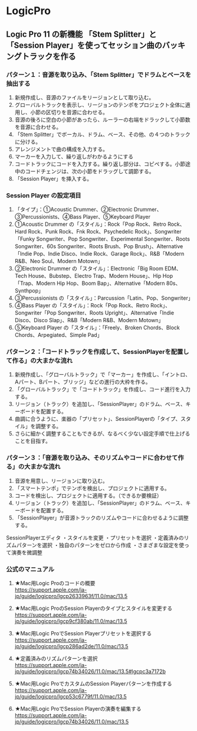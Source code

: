 # LogicPro
## Logic Pro 11 の新機能 「Stem Splitter」と「Session Player」を使ってセッション曲のバッキングトラックを作る
  
### パターン１：音源を取り込み、「Stem Splitter」でドラムとベースを抽出する
1. 新規作成し、音源のファイルをリージョンとして取り込む。  
2. グローバルトラックを表示し、リージョンのテンポをプロジェクト全体に適用し、小節の区切りを音源に合わせる。
3. 音源の後ろに空白の小節があったら、ルーラーの右端をドラックして小節数を音源に合わせる。
4. 「Stem Splitter」でボーカル、ドラム、ベース、その他、の４つのトラックに分ける。
5. アレンジメントで曲の構成を入力する。
6. マーカーを入力して、繰り返しがわかるようにする
7. コードトラックにコードを入力する。繰り返し部分は、コピペする。小節途中のコードチェンジは、次の小節をドラッグして調節する。
8. 「Session Player」を挿入する。

### Session Player の設定項目
1. 「タイプ」：①Acoustic Drummer、②Electronic Drummer、③Percussionists、④Bass Player、⑤Keyboard Player
2. ①Acoustic Drummer の「スタイル」：Rock「Pop Rock、Retro Rock、Hard Rock、Punk Rock、Fnk Rock、Psychedelic Rock」、Songwriter「Funky Songwriter、Pop Songwriter、Experimental Songwriter、Roots Songwriter、60s Songwriter、Roots Brush、Pop Brush」、Alternative「Indie Pop、Indie Disco、Indie Rock、Garage Rock」、R&B「Modern R&B、Neo Soul、Modern Motown」
3. ②Electronic Drummer の「スタイル」：Electronic「Big Room EDM、Tech House、Bubstep、Electro Trap、Modern House」、Hip Hop「Trap、Modern Hip Hop、Boom Bap」、Alternative「Modern 80s、Synthpop」
4. ③Percussionists の「スタイル」：Parcussion「Latin、Pop、Songwriter」
5. ④Bass Player の「スタイル」：Rock「Pop Rock、Retro Rock」、Songwriter「Pop Songwriter、Roots Upright」、Alternative「Indie Disco、Disco Slap」、R&B「Modern R&B、Modern Motown」
6. ⑤Keyboard Player の「スタイル」：「Freely、Broken Chords、Block Chords、Arpegiated、Simple Pad」

### パターン２：「コードトラックを作成して、SessionPlayerを配置して作る」の大まかな流れ
1. 新規作成し、「グローバルトラック」で「マーカー」を作成し、「イントロ、Aパート、Bパート、ブリッジ」などの進行の大枠を作る。
2. 「グローバルトラック」で「コードトラック」を作成し、コード進行を入力する。
3. リージョン（トラック）を追加し、「SessionPlayer」のドラム、ベース、キーボードを配置する。
4. 曲調に合うように、楽器の「プリセット」、SessionPlayerの「タイプ、スタイル」を調整する。
5. さらに細かく調整することもできるが、なるべく少ない設定手順で仕上げることを目指す。


### パターン３：「音源を取り込み、そのリズムやコードに合わせて作る」の大まかな流れ
1. 音源を用意し、リージョンに取り込む。
2. 「スマートテンポ」でテンポを検出し、プロジェクトに適用する。
3. コードを検出し、プロジェクトに適用する。（できるか要検証）
4. リージョン（トラック）を追加し、「SessionPlayer」のドラム、ベース、キーボードを配置する。
5. 「SessionPlayer」が音源トラックのリズムやコードに合わせるように調整する。

SessionPlayerエディタ
・スタイルを変更
・プリセットを選択
・定義済みのリズムパターンを選択
・独自のパターンをゼロから作成
・さまざまな設定を使って演奏を微調整

### 公式のマニュアル

1. ★Mac用Logic Proのコードの概要  
https://support.apple.com/ja-jp/guide/logicpro/lgcp2633963f/11.0/mac/13.5

2. ★Mac用Logic ProのSession Playerのタイプとスタイルを変更する  
https://support.apple.com/ja-jp/guide/logicpro/lgcp9cf380ab/11.0/mac/13.5

3. ★Mac用Logic ProでSession Playerプリセットを選択する  
https://support.apple.com/ja-jp/guide/logicpro/lgcp286ad2de/11.0/mac/13.5

4. ★定義済みのリズムパターンを選択  
https://support.apple.com/ja-jp/guide/logicpro/lgcp74b34026/11.0/mac/13.5#lgcpc3a7172b

5. ★Mac用Logic ProでカスタムのSession Playerパターンを作成する  
https://support.apple.com/ja-jp/guide/logicpro/lgcp53c6779f/11.0/mac/13.5

6. ★Mac用Logic ProでSession Playerの演奏を編集する  
https://support.apple.com/ja-jp/guide/logicpro/lgcp74b34026/11.0/mac/13.5